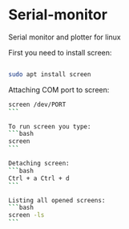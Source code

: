 # Serial-monitor
Serial monitor and plotter for linux

First you need to install screen:
```bash

sudo apt install screen

```
Attaching COM port to screen:
````bash
screen /dev/PORT
```

To run screen you type:
```bash
screen
```

Detaching screen:
```bash
Ctrl + a Ctrl + d
```

Listing all opened screens:
```bash
screen -ls
```




